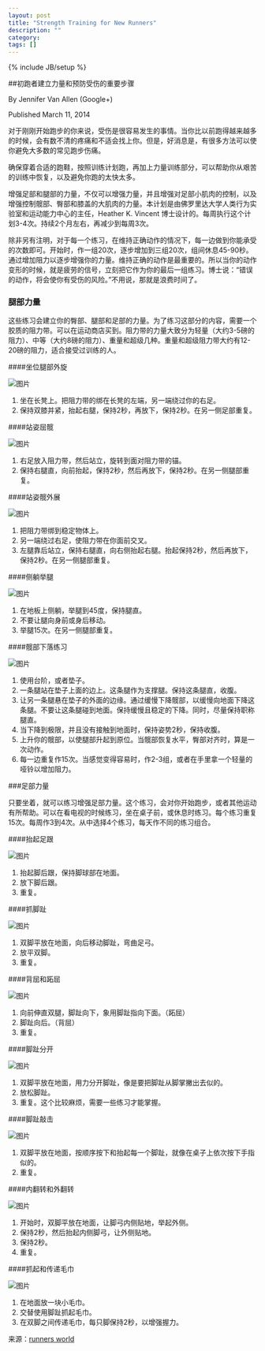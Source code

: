```yaml
---
layout: post
title: "Strength Training for New Runners"
description: ""
category: 
tags: []
---
```

{% include JB/setup %}

##初跑者建立力量和预防受伤的重要步骤

By Jennifer Van Allen (Google+)

Published March 11, 2014

对于刚刚开始跑步的你来说，受伤是很容易发生的事情。当你比以前跑得越来越多的时候，会有数不清的疼痛和不适会找上你。但是，好消息是，有很多方法可以使你避免大多数的常见跑步伤痛。

确保穿着合适的跑鞋，按照训练计划跑，再加上力量训练部分，可以帮助你从艰苦的训练中恢复，以及避免你跑的太快太多。

增强足部和腿部的力量，不仅可以增强力量，并且增强对足部小肌肉的控制，以及增强控制髋部、臀部和膝盖的大肌肉的力量。本计划是由佛罗里达大学人类行为实验室和运动能力中心的主任，Heather K. Vincent 博士设计的。每周执行这个计划3-4次。持续2个月左右，再减少到每周3次。

除非另有注明，对于每一个练习，在维持正确动作的情况下，每一边做到你能承受的次数即可。开始时，作一组20次，逐步增加到三组20次，组间休息45-90秒。通过增加阻力以逐步增强你的力量。维持正确的动作是最重要的。所以当你的动作变形的时候，就是疲劳的信号，立刻把它作为你的最后一组练习。博士说：“错误的动作，将会使你有受伤的风险。”不用说，那就是浪费时间了。


### 腿部力量

这些练习会建立你的臀部、腿部和足部的力量。为了练习这部分的内容，需要一个胶质的阻力带。可以在运动商店买到。阻力带的力量大致分为轻量（大约3-5磅的阻力）、中等（大约8磅的阻力）、重量和超级几种。重量和超级阻力带大约有12-20磅的阻力，适合接受过训练的人。

####坐位腿部外旋

![图片](http://www.runnersworld.com/sites/default/files/seated-hip-external-rotator.jpg) 

1. 坐在长凳上。把阻力带的绑在长凳的左端，另一端绕过你的右足。
2. 保持双膝并紧，抬起右腿，保持2秒，再放下，保持2秒。在另一侧足部重复。

####站姿屈髋

![图片](http://www.runnersworld.com/sites/default/files/standing-hip-flexor_0.jpg)

1. 右足放入阻力带，然后站立，旋转到面对阻力带的锚。
2. 保持右腿直，向前抬起，保持2秒，然后再放下，保持2秒。在另一侧腿部重复。

####站姿髋外展

![图片](http://www.runnersworld.com/sites/default/files/standing-hip-abductor.jpg)

1. 把阻力带绑到稳定物体上。
2. 另一端绕过右足，使阻力带在你面前交叉。
3. 左腿靠后站立，保持右腿直，向右侧抬起右腿。抬起保持2秒，然后再放下，保持2秒。在另一侧腿部重复。

####侧躺举腿

![图片](http://www.runnersworld.com/sites/default/files/side-lying-leg-raise.jpg)

1. 在地板上侧躺，举腿到45度，保持腿直。
2. 不要让腿向身前或身后移动。
3. 举腿15次。在另一侧腿部重复。

####髋部下落练习

![图片](http://www.runnersworld.com/sites/default/files/pelvic-drop.jpg)

1. 使用台阶，或者垫子。
2. 一条腿站在垫子上面的边上。这条腿作为支撑腿。保持这条腿直，收腹。
3. 让另一条腿悬在垫子的外面的边缘。通过缓慢下降髋部，以缓慢向地面下降这条腿。不要让这条腿碰到地面。保持缓慢且稳定的下降。同时，尽量保持职称腿直。
4. 当下降到极限，并且没有接触到地面时，保持姿势2秒，保持收腹。
5. 上升你的髋部，以使腿部升起到原位。当髋部恢复水平，臀部对齐时，算是一次动作。
6. 每一边重复作15次。当感觉变得容易时，作2-3组，或者在手里拿一个轻量的哑铃以增加阻力。

###足部力量

只要坐着，就可以练习增强足部力量。这个练习，会对你开始跑步，或者其他运动有所帮助。可以在看电视的时候练习，坐在桌子前，或休息时练习。每个练习重复15次。每周作3到4次。从中选择4个练习，每天作不同的练习组合。

####抬起足跟

![图片](http://www.runnersworld.com/sites/default/files/heel-raise.jpg)

1. 抬起脚后跟，保持脚球部在地面。
2. 放下脚后跟。
3. 重复。

####抓脚趾

![图片](http://www.runnersworld.com/sites/default/files/toe-grip.jpg)

1. 双脚平放在地面，向后移动脚趾，弯曲足弓。
2. 放平双脚。
3. 重复。

####背屈和跖屈

![图片](http://www.runnersworld.com/sites/default/files/dorsiflexion-and-plantar-flexion.jpg)

1. 向前伸直双腿，脚趾向下，象用脚趾指向下面。（跖屈）
2. 脚趾向后。（背屈）
3. 重复。

####脚趾分开

![图片](http://www.runnersworld.com/sites/default/files/toe-spread.jpg)

1. 双脚平放在地面，用力分开脚趾，像是要把脚趾从脚掌撇出去似的。
2. 放松脚趾。
3. 重复。这个比较麻烦，需要一些练习才能掌握。

####脚趾敲击

![图片](http://www.runnersworld.com/sites/default/files/toe-tap.jpg)

1. 双脚平放在地面，按顺序按下和抬起每一个脚趾，就像在桌子上依次按下手指似的。
2. 重复。

####内翻转和外翻转

![图片](http://www.runnersworld.com/sites/default/files/exaggerated-inversion-and-eversion.jpg)

1. 开始时，双脚平放在地面，让脚弓内侧贴地，举起外侧。
2. 保持2秒，然后抬起内侧脚弓，让外侧贴地。
3. 保持2秒。
4. 重复。

####抓起和传递毛巾

![图片](http://www.runnersworld.com/sites/default/files/grabbing-towel.jpg)

1. 在地面放一块小毛巾。
2. 交替使用脚趾抓起毛巾。
3. 在双脚之间传递毛巾，每只脚保持2秒，以增强握力。

来源：[runners world](http://www.runnersworld.com/workouts/strength-training-for-new-runners)
